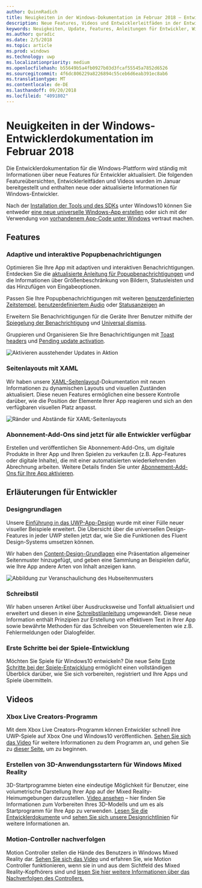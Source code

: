 ```yaml
---
author: QuinnRadich
title: Neuigkeiten in der Windows-Dokumentation im Februar 2018 – Entwicklung von UWP-Apps
description: Neue Features, Videos und Entwicklerleitfäden in der Entwicklerdokumentation für Windows10 im Februar2018
keywords: Neuigkeiten, Update, Features, Anleitungen für Entwickler, Windows10, Februar
ms.author: quradic
ms.date: 2/5/2018
ms.topic: article
ms.prod: windows
ms.technology: uwp
ms.localizationpriority: medium
ms.openlocfilehash: b55649b5a4fb0927b03d3fcaf55545a7852d6526
ms.sourcegitcommit: 4f6dc806229a8226894c55ceb6d6eab391ec8ab6
ms.translationtype: MT
ms.contentlocale: de-DE
ms.lasthandoff: 09/20/2018
ms.locfileid: "4091802"
---
```

# <a name="whats-new-in-the-windows-developer-docs-in-february-2018"></a>Neuigkeiten in der Windows-Entwicklerdokumentation im Februar 2018

Die Entwicklerdokumentation für die Windows-Plattform wird ständig mit Informationen über neue Features für Entwickler aktualisiert. Die folgenden Featureübersichten, Entwicklerleitfäden und Videos wurden im Januar bereitgestellt und enthalten neue oder aktualisierte Informationen für Windows-Entwickler.

Nach der [Installation der Tools und des SDKs](http://go.microsoft.com/fwlink/?LinkId=821431) unter Windows10 können Sie entweder [eine neue universelle Windows-App erstellen](../get-started/create-uwp-apps.md) oder sich mit der Verwendung von [vorhandenem App-Code unter Windows](../porting/index.md) vertraut machen.


## <a name="features"></a>Features

### <a name="adaptive-and-interactive-toast-notifications"></a>Adaptive und interaktive Popupbenachrichtigungen

Optimieren Sie Ihre App mit adaptiven und interaktiven Benachrichtigungen. Entdecken Sie die [aktualisierte Anleitung für Popupbenachrichtigungen](../design/shell/tiles-and-notifications/adaptive-interactive-toasts.md) und die Informationen über Größenbeschränkung von Bildern, Statusleisten und das Hinzufügen von Eingabeoptionen.

Passen Sie Ihre Popupbenachrichtigungen mit weiteren [benutzerdefinierten Zeitstempel](../design/shell/tiles-and-notifications/custom-timestamps-on-toasts.md), [benutzerdefiniertem Audio](../design/shell/tiles-and-notifications/custom-audio-on-toasts.md) oder [Statusanzeigen](../design/shell/tiles-and-notifications/toast-progress-bar.md) an

Erweitern Sie Benachrichtigungen für die Geräte Ihrer Benutzer mithilfe der [Spiegelung der Benachrichtigung](../design/shell/tiles-and-notifications/notification-mirroring.md) und [Universal dismiss](../design/shell/tiles-and-notifications/universal-dismiss.md).

Gruppieren und Organisieren Sie Ihre Benachrichtigungen mit [Toast headers](../design/shell/tiles-and-notifications/toast-headers.md) und [Pending update activation](../design/shell/tiles-and-notifications/toast-pending-update.md).

![Aktivieren ausstehender Updates in Aktion](../design/shell/tiles-and-notifications/images/toast-pendingupdate.gif)

### <a name="page-layouts-with-xaml"></a>Seitenlayouts mit XAML

Wir haben unsere [XAML-Seitenlayout](../design/layout/layouts-with-xaml.md)-Dokumentation mit neuen Informationen zu dynamischen Layouts und visuellen Zuständen aktualisiert. Diese neuen Features ermöglichen eine bessere Kontrolle darüber, wie die Position der Elemente Ihrer App reagieren und sich an den verfügbaren visuellen Platz anpasst.

![Ränder und Abstände für XAML-Seitenlayouts](../design/layout/images/xaml-layout-margins-padding.png)

### <a name="subscription-add-ons-are-now-available-to-all-developers"></a>Abonnement-Add-Ons sind jetzt für alle Entwickler verfügbar

Erstellen und veröffentlichen Sie Abonnement-Add-Ons, um digitale Produkte in Ihrer App und Ihren Spielen zu verkaufen (z.B. App-Features oder digitale Inhalte), die mit einer automatisierten wiederkehrenden Abrechnung arbeiten. Weitere Details finden Sie unter [Abonnement-Add-Ons für Ihre App aktivieren](../monetize/enable-subscription-add-ons-for-your-app.md).

## <a name="developer-guidance"></a>Erläuterungen für Entwickler

### <a name="design-basics"></a>Designgrundlagen

Unsere [Einführung in das UWP-App-Design](../design/basics/design-and-ui-intro.md) wurde mit einer Fülle neuer visueller Beispiele erweitert. Die Übersicht über die universellen Design-Features in jeder UWP stellen jetzt dar, wie Sie die Funktionen des Fluent Design-Systems umsetzen können.

Wir haben den [Content-Design-Grundlagen](../design/basics/content-basics.md) eine Präsentation allgemeiner Seitenmuster hinzugefügt, und geben eine Sammlung an Beispielen dafür, wie Ihre App andere Arten von Inhalt anzeigen kann.

![Abbildung zur Veranschaulichung des Hubseitenmusters](../design/basics/images/hub.png)

### <a name="writing-style"></a>Schreibstil

Wir haben unseren Artikel über Ausdrucksweise und Tonfall aktualisiert und erweitert und diesen in eine [Schreibstilanleitung](../design/style/writing-style.md) umgewandelt. Diese neue Information enthält Prinzipien zur Erstellung von effektivem Text in Ihrer App sowie bewährte Methoden für das Schreiben von Steuerelementen wie z.B. Fehlermeldungen oder Dialogfelder.

### <a name="getting-started-for-game-development"></a>Erste Schritte bei der Spiele-Entwicklung

Möchten Sie Spiele für Windows10 entwickeln? Die neue Seite [Erste Schritte bei der Spiele-Entwicklung](../gaming/getting-started.md) ermöglicht einen vollständigen Überblick darüber, wie Sie sich vorbereiten, registriert und Ihre Apps und Spiele übermitteln.

## <a name="videos"></a>Videos

### <a name="xbox-live-creators-program"></a>Xbox Live Creators-Programm

Mit dem Xbox Live Creators-Programm können Entwickler schnell ihre UWP-Spiele auf Xbox One und Windows10 veröffentlichen. [Sehen Sie sich das Video](https://www.youtube.com/watch?v=zpFfHHBkVq4) für weitere Informationen zu dem Programm an, und gehen Sie zu [dieser Seite](https://www.xbox.com/developers/creators-program), um zu beginnen.

### <a name="creating-3d-app-launchers-for-windows-mixed-reality"></a>Erstellen von 3D-Anwendungsstartern für Windows Mixed Reality

3D-Startprogramme bieten eine eindeutige Möglichkeit für Benutzer, eine volumetrische Darstellung Ihrer App auf der Mixed Reality-Heimumgebungen darzustellen. [Video ansehen](https://www.youtube.com/watch?v=TxIslHsEXno) – hier finden Sie Informationen zum Vorbereiten Ihres 3D-Modells und um es als Startprogramm für Ihre App zu verwenden. [Lesen Sie die Entwicklerdokumente](https://developer.microsoft.com/windows/mixed-reality/implementing_3d_app_launchers) und [sehen Sie sich unsere Designrichtlinien](https://developer.microsoft.com/windows/mixed-reality/3d_app_launcher_design_guidance) für weitere Informationen an.

### <a name="motion-controller-tracking"></a>Motion-Controller nachverfolgen

Motion Controller stellen die Hände des Benutzers in Windows Mixed Reality dar. [Sehen Sie sich das Video](https://www.youtube.com/watch?v=rkDpRllbLII) und erfahren Sie, wie Motion Controller funktionieren, wenn sie in und aus dem Sichtfeld des Mixed Reality-Kopfhörers sind und [lesen Sie hier weitere Informationen über das Nachverfolgen des Controllers.](https://developer.microsoft.com/windows/mixed-reality/motion_controllers#controller_tracking_state%E2%80%9D)